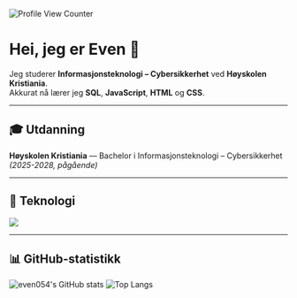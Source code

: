 ![Profile View Counter](https://komarev.com/ghpvc/?username=even054)

# Hei, jeg er Even 👋

Jeg studerer **Informasjonsteknologi – Cybersikkerhet** ved **Høyskolen Kristiania**.  
Akkurat nå lærer jeg **SQL**, **JavaScript**, **HTML** og **CSS**.

---

## 🎓 Utdanning
**Høyskolen Kristiania** — Bachelor i Informasjonsteknologi – Cybersikkerhet *(2025-2028, pågående)*

---

## 🧰 Teknologi
<p align="left">
  <img src="https://skillicons.dev/icons?i=html,css,javascript,mysql,vscode" />
</p>

---

## 📊 GitHub-statistikk
![even054's GitHub stats](https://github-readme-stats.vercel.app/api?username=even054&show_icons=true&theme=tokyonight)
![Top Langs](https://github-readme-stats.vercel.app/api/top-langs/?username=even054&layout=compact&theme=tokyonight)
